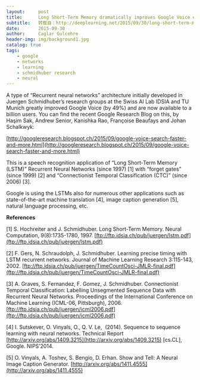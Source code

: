 ```yaml
---
layout:     post
title:      Long Short-Term Memory dramatically improves Google Voice etc – now available to a billion users
subtitle:   转载自：http://deeplearning.net/2015/09/30/long-short-term-memory-dramatically-improves-google-voice-etc-now-available-to-a-billion-users/
date:       2015-09-30
author:     Caglar Gulcehre
header-img: img/background1.jpg
catalog: true
tags:
    - google
    - networks
    - learning
    - schmidhuber research
    - neural
---
```


A type of “Recurrent neural networks” architecture initially developed in Juergen Schmidhuber’s research groups at the Swiss AI Lab IDSIA and TU Munich greatly improved Google Voice (by 49%) and are now available to a billion users. You can find the recent Google Research Blog on this, by Haşim Sak, Andrew Senior, Kanishka Rao, Françoise Beaufays and Johan Schalkwyk:

[http://googleresearch.blogspot.ch/2015/09/google-voice-search-faster-and-more.html](http://googleresearch.blogspot.ch/2015/09/google-voice-search-faster-and-more.html)

This is a speech recognition application of “Long Short-Term Memory (LSTM)” Recurrent Neural Networks (since 1997) [1] with “forget gates” (since 1999) [2] and “Connectionist Temporal Classification (CTC)” (since 2006) [3].

Google is using the LSTMs also for numerous other applications such as state-of-the-art machine translation [4], image caption generation [5], natural language processing, etc.

 **References**

[1] S. Hochreiter and J. Schmidhuber. Long Short-Term Memory. Neural Computation, 9(8):1735-1780, 1997. [ftp://ftp.idsia.ch/pub/juergen/lstm.pdf](ftp://ftp.idsia.ch/pub/juergen/lstm.pdf)

[2] F. Gers, N. Schraudolph, J. Schmidhuber. Learning precise timing with LSTM recurrent networks. Journal of Machine Learning Research 3:115-143, 2002. [ftp://ftp.idsia.ch/pub/juergen/TimeCountOsci-JMLR-final.pdf](ftp://ftp.idsia.ch/pub/juergen/TimeCountOsci-JMLR-final.pdf)

[3] A. Graves, S. Fernandez, F. Gomez, J. Schmidhuber. Connectionist Temporal Classification: Labelling Unsegmented Sequence Data with Recurrent Neural Networks. Proceedings of the International Conference on Machine Learning (ICML-06, Pittsburgh), 2006. [ftp://ftp.idsia.ch/pub/juergen/icml2006.pdf](ftp://ftp.idsia.ch/pub/juergen/icml2006.pdf)

[4] I. Sutskever, O. Vinyals, O., Q. V. Le,  (2014). Sequence to sequence learning with neural networks. Technical Report [http://arxiv.org/abs/1409.3215](http://arxiv.org/abs/1409.3215) [cs.CL], Google. NIPS’2014.

[5] O. Vinyals, A. Toshev, S. Bengio, D. Erhan. Show and Tell: A Neural Image Caption Generator. [http://arxiv.org/abs/1411.4555](http://arxiv.org/abs/1411.4555)
